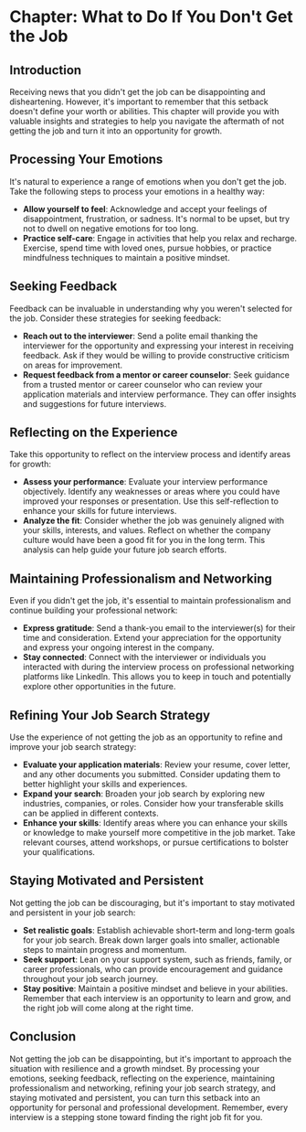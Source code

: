 Chapter: What to Do If You Don't Get the Job
============================================

Introduction
------------

Receiving news that you didn't get the job can be disappointing and disheartening. However, it's important to remember that this setback doesn't define your worth or abilities. This chapter will provide you with valuable insights and strategies to help you navigate the aftermath of not getting the job and turn it into an opportunity for growth.

Processing Your Emotions
------------------------

It's natural to experience a range of emotions when you don't get the job. Take the following steps to process your emotions in a healthy way:

* **Allow yourself to feel**: Acknowledge and accept your feelings of disappointment, frustration, or sadness. It's normal to be upset, but try not to dwell on negative emotions for too long.
* **Practice self-care**: Engage in activities that help you relax and recharge. Exercise, spend time with loved ones, pursue hobbies, or practice mindfulness techniques to maintain a positive mindset.

Seeking Feedback
----------------

Feedback can be invaluable in understanding why you weren't selected for the job. Consider these strategies for seeking feedback:

* **Reach out to the interviewer**: Send a polite email thanking the interviewer for the opportunity and expressing your interest in receiving feedback. Ask if they would be willing to provide constructive criticism on areas for improvement.
* **Request feedback from a mentor or career counselor**: Seek guidance from a trusted mentor or career counselor who can review your application materials and interview performance. They can offer insights and suggestions for future interviews.

Reflecting on the Experience
----------------------------

Take this opportunity to reflect on the interview process and identify areas for growth:

* **Assess your performance**: Evaluate your interview performance objectively. Identify any weaknesses or areas where you could have improved your responses or presentation. Use this self-reflection to enhance your skills for future interviews.
* **Analyze the fit**: Consider whether the job was genuinely aligned with your skills, interests, and values. Reflect on whether the company culture would have been a good fit for you in the long term. This analysis can help guide your future job search efforts.

Maintaining Professionalism and Networking
------------------------------------------

Even if you didn't get the job, it's essential to maintain professionalism and continue building your professional network:

* **Express gratitude**: Send a thank-you email to the interviewer(s) for their time and consideration. Extend your appreciation for the opportunity and express your ongoing interest in the company.
* **Stay connected**: Connect with the interviewer or individuals you interacted with during the interview process on professional networking platforms like LinkedIn. This allows you to keep in touch and potentially explore other opportunities in the future.

Refining Your Job Search Strategy
---------------------------------

Use the experience of not getting the job as an opportunity to refine and improve your job search strategy:

* **Evaluate your application materials**: Review your resume, cover letter, and any other documents you submitted. Consider updating them to better highlight your skills and experiences.
* **Expand your search**: Broaden your job search by exploring new industries, companies, or roles. Consider how your transferable skills can be applied in different contexts.
* **Enhance your skills**: Identify areas where you can enhance your skills or knowledge to make yourself more competitive in the job market. Take relevant courses, attend workshops, or pursue certifications to bolster your qualifications.

Staying Motivated and Persistent
--------------------------------

Not getting the job can be discouraging, but it's important to stay motivated and persistent in your job search:

* **Set realistic goals**: Establish achievable short-term and long-term goals for your job search. Break down larger goals into smaller, actionable steps to maintain progress and momentum.
* **Seek support**: Lean on your support system, such as friends, family, or career professionals, who can provide encouragement and guidance throughout your job search journey.
* **Stay positive**: Maintain a positive mindset and believe in your abilities. Remember that each interview is an opportunity to learn and grow, and the right job will come along at the right time.

Conclusion
----------

Not getting the job can be disappointing, but it's important to approach the situation with resilience and a growth mindset. By processing your emotions, seeking feedback, reflecting on the experience, maintaining professionalism and networking, refining your job search strategy, and staying motivated and persistent, you can turn this setback into an opportunity for personal and professional development. Remember, every interview is a stepping stone toward finding the right job fit for you.
